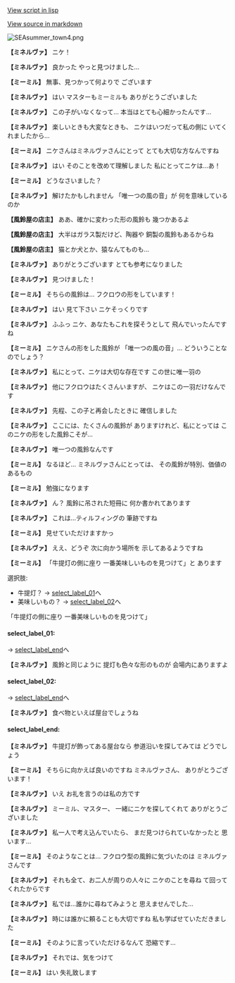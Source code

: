 [View script in lisp](../scripts/202207100.txt)

[View source in markdown](202207100.md)

![SEAsummer_town4.png](../images/backgrounds/SEAsummer_town4.png)

**【ミネルヴァ】**
ニケ！

**【ミネルヴァ】**
良かった
やっと見つけました…

**【ミーミル】**
無事、見つかって何よりで
ございます

**【ミネルヴァ】**
はい
マスターもミーミルも
ありがとうございました

**【ミネルヴァ】**
この子がいなくなって…
本当はとても心細かったんです…

**【ミネルヴァ】**
楽しいときも大変なときも、
ニケはいつだって私の側に
いてくれましたから…

**【ミーミル】**
ニケさんはミネルヴァさんにとって
とても大切な方なんですね

**【ミネルヴァ】**
はい
そのことを改めて理解しました
私にとってニケは…あ！

**【ミーミル】**
どうなさいました？

**【ミネルヴァ】**
解けたかもしれません
「唯一つの風の音」が
何を意味しているのか

**【風鈴屋の店主】**
ああ、確かに変わった形の風鈴も
幾つかあるよ

**【風鈴屋の店主】**
大半はガラス製だけど、陶器や
銅製の風鈴もあるからね

**【風鈴屋の店主】**
猫とか犬とか、猿なんてものも…

**【ミネルヴァ】**
ありがとうございます
とても参考になりました

**【ミネルヴァ】**
見つけました！

**【ミーミル】**
そちらの風鈴は…
フクロウの形をしています！

**【ミネルヴァ】**
はい
見て下さい
ニケそっくりです

**【ミネルヴァ】**
ふふっ
ニケ、あなたもこれを探そうとして
飛んでいったんですね

**【ミーミル】**
ニケさんの形をした風鈴が
「唯一つの風の音」…
どういうことなのでしょう？

**【ミネルヴァ】**
私にとって、ニケは大切な存在です
この世に唯一羽の

**【ミネルヴァ】**
他にフクロウはたくさんいますが、
ニケはこの一羽だけなんです

**【ミネルヴァ】**
先程、この子と再会したときに
確信しました

**【ミネルヴァ】**
ここには、たくさんの風鈴が
ありますけれど、私にとっては
このニケの形をした風鈴こそが…

**【ミネルヴァ】**
唯一つの風鈴なんです

**【ミーミル】**
なるほど…
ミネルヴァさんにとっては、
その風鈴が特別、価値のあるもの

**【ミーミル】**
勉強になります

**【ミネルヴァ】**
ん？
風鈴に吊された短冊に
何か書かれてあります

**【ミネルヴァ】**
これは…ティルフィングの
筆跡ですね

**【ミーミル】**
見せていただけますかっ

**【ミネルヴァ】**
ええ、どうぞ
次に向かう場所を
示してあるようですね

**【ミーミル】**
「牛提灯の側に座り
一番美味しいものを見つけて」と
あります

選択肢:
- 牛提灯？ → [select_label_01](#select_label_01)へ
- 美味しいもの？ → [select_label_02](#select_label_02)へ

「牛提灯の側に座り
一番美味しいものを見つけて」

#### select_label_01:
 → [select_label_end](#select_label_end)へ

**【ミネルヴァ】**
風鈴と同じように
提灯も色々な形のものが
会場内にありますよ

#### select_label_02:
 → [select_label_end](#select_label_end)へ

**【ミネルヴァ】**
食べ物といえば屋台でしょうね

#### select_label_end:

**【ミネルヴァ】**
牛提灯が飾ってある屋台なら
参道沿いを探してみては
どうでしょう

**【ミーミル】**
そちらに向かえば良いのですね
ミネルヴァさん、
ありがとうございます！

**【ミネルヴァ】**
いえ
お礼を言うのは私の方です

**【ミネルヴァ】**
ミーミル、マスター、
一緒にニケを探してくれて
ありがとうございました

**【ミネルヴァ】**
私一人で考え込んでいたら、
まだ見つけられていなかったと
思います…

**【ミーミル】**
そのようなことは…
フクロウ型の風鈴に気づいたのは
ミネルヴァさんです

**【ミネルヴァ】**
それも全て、お二人が周りの人々に
ニケのことを尋ね
て回ってくれたからです

**【ミネルヴァ】**
私では…誰かに尋ねてみようと
思えませんでした…

**【ミネルヴァ】**
時には誰かに頼ることも大切ですね
私も学ばせていただきました

**【ミーミル】**
そのように言っていただけるなんて
恐縮です…

**【ミネルヴァ】**
それでは、気をつけて

**【ミーミル】**
はい
失礼致します
